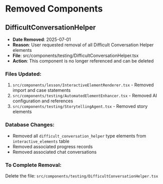 # Removed Components

## DifficultConversationHelper
- **Date Removed**: 2025-07-01
- **Reason**: User requested removal of all Difficult Conversation Helper elements
- **File**: src/components/testing/DifficultConversationHelper.tsx
- **Action**: This component is no longer referenced and can be deleted

### Files Updated:
1. `src/components/lesson/InteractiveElementRenderer.tsx` - Removed import and case statements
2. `src/components/testing/AutomatedElementEnhancer.tsx` - Removed AI configuration and references
3. `src/components/testing/StorytellingAgent.tsx` - Removed story elements

### Database Changes:
- Removed all `difficult_conversation_helper` type elements from `interactive_elements` table
- Removed associated progress records
- Removed associated chat conversations

### To Complete Removal:
Delete the file: `src/components/testing/DifficultConversationHelper.tsx`